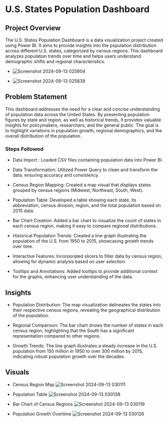 # U.S. States Population Dashboard



## Project Overview

The U.S. States Population Dashboard is a data visualization project created using Power BI. It aims to provide insights into the population distribution across different U.S. states, categorized by census regions. This dashboard analyzes population trends over time and helps users understand demographic shifts and regional characteristics.

- ![Screenshot 2024-09-13 025804](https://github.com/user-attachments/assets/326a6cbb-32d6-42d5-bed0-49db3fb76d61)


- ![Screenshot 2024-09-13 025839](https://github.com/user-attachments/assets/b0f60937-ceec-4708-8004-bea8dbf8c80e)




## Problem Statement

This dashboard addresses the need for a clear and concise understanding of population data across the United States. By presenting population figures by state and region, as well as historical trends, it provides valuable insights for policymakers, researchers, and the general public. The goal is to highlight variations in population growth, regional demographics, and the overall distribution of the population.

### Steps Followed
- Data Import : Loaded CSV files containing population data into Power BI.

- Data Transformation: Utilized Power Query to clean and transform the data, ensuring accuracy and consistency.

- Census Region Mapping: Created a map visual that displays states grouped by census regions (Midwest, Northeast, South, West).

- Population Table: Developed a table showing each state, its abbreviation, census division, region, and the total population based on 2015 data.

- Bar Chart Creation: Added a bar chart to visualize the count of states in each census region, making it easy to compare regional distributions. 

- Historical Population Trends: Created a line graph illustrating the population of the U.S. from 1950 to 2015, showcasing growth trends over time.

- Interactive Features: Incorporated slicers to filter data by census region, allowing for dynamic analysis based on user selection.

- Tooltips and Annotations: Added tooltips to provide additional context for the graphs, enhancing user understanding of the data.

## Insights

* Population Distribution: The map visualization delineates the states into their respective census regions, revealing the geographical distribution of the population.

- Regional Comparison: The bar chart shows the number of states in each census region, highlighting that the South has a significant representation compared to other regions.

- Growth Trends: The line graph illustrates a steady increase in the U.S. population from 150 million in 1950 to over 300 million by 2015, indicating robust population growth over the decades.

## Visuals

* Census Region Map
    ![Screenshot 2024-09-13 030111](https://github.com/user-attachments/assets/1790a54e-17bb-47fc-9906-e06eb4046dc9)

-  Population Table
    ![Screenshot 2024-09-13 030138](https://github.com/user-attachments/assets/61f549a4-06a3-45cc-8648-b5ade90a2f94)

- Bar Chart of Census Regions
    ![Screenshot 2024-09-13 030119](https://github.com/user-attachments/assets/9405f894-68e6-4178-aa5b-68efae0569b8)

- Population Growth Overtime
    ![Screenshot 2024-09-13 030126](https://github.com/user-attachments/assets/0f76d761-8320-4e1a-8f03-4c318ba42811)



